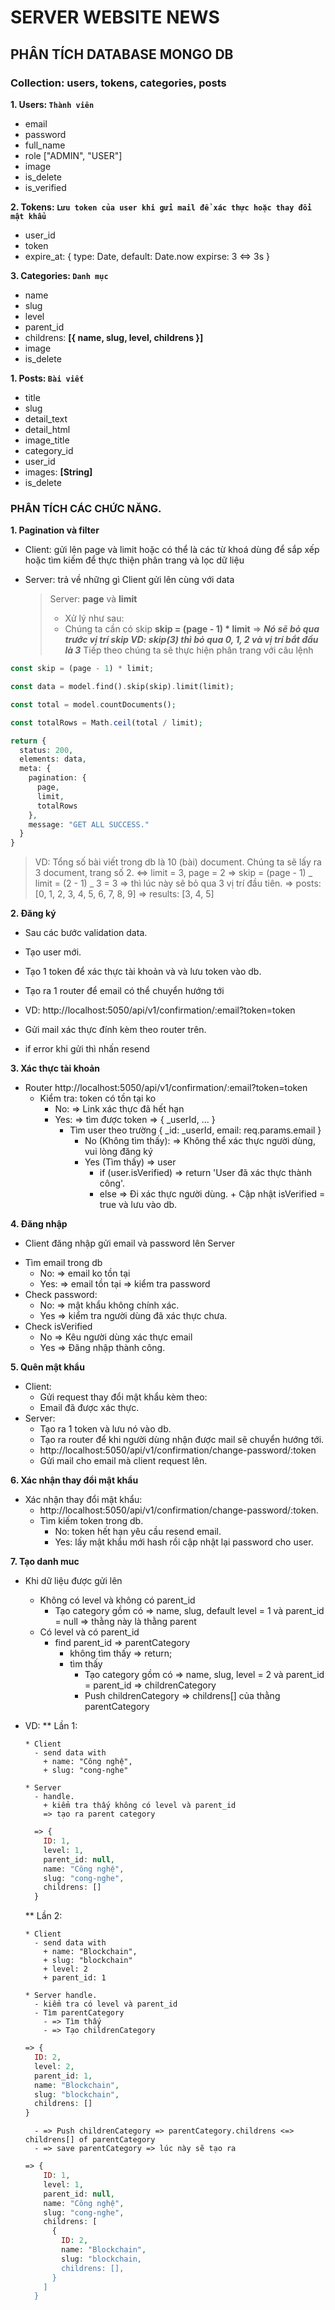 # SERVER WEBSITE NEWS

## PHÂN TÍCH DATABASE MONGO DB

### Collection: **users**, **tokens**, **categories**, **posts**

**1. Users: `Thành viên`**

- email
- password
- full_name
- role ["ADMIN", "USER"]
- image
- is_delete
- is_verified

**2. Tokens: `Lưu token của user khi gửi mail để xác thực hoặc thay đổi mật khẩu`**

- user_id
- token
- expire_at: {
  type: Date,
  default: Date.now
  expirse: 3 <=> 3s
  }

**3. Categories: `Danh mục`**

- name
- slug
- level
- parent_id
- childrens: **[{ name, slug, level, childrens }]**
- image
- is_delete

**1. Posts: `Bài viết`**

- title
- slug
- detail_text
- detail_html
- image_title
- category_id
- user_id
- images: **[String]**
- is_delete

### PHÂN TÍCH CÁC CHỨC NĂNG.

**1. Pagination và filter**

- Client: gửi lên page và limit hoặc có thể là các từ khoá dùng để sắp xếp hoặc tìm kiếm để thực thiện phân trang và lọc dữ liệu
- Server: trả về những gì Client gửi lên cùng với data

  > Server: **page** và **limit**
  >
  > - Xử lý như sau:
  > - Chúng ta cần có skip
  >   **skip = (page - 1) \* limit** => **_Nó sẽ bỏ qua trước vị trí skip
  >   VD: skip(3) thì bỏ qua 0, 1, 2 và vị trí bắt đầu là 3_**
  >   Tiếp theo chúng ta sẽ thực hiện phân trang với câu lệnh

```php
const skip = (page - 1) * limit;

const data = model.find().skip(skip).limit(limit);

const total = model.countDocuments();

const totalRows = Math.ceil(total / limit);

return {
  status: 200,
  elements: data,
  meta: {
    pagination: {
      page,
      limit,
      totalRows
    },
    message: "GET ALL SUCCESS."
  }
}
```

> VD: Tổng số bài viết trong db là 10 (bài) document. Chúng ta sẽ lấy ra 3 document, trang số 2.
> <=> limit = 3, page = 2
> => skip = (page - 1) _ limit = (2 - 1) _ 3 = 3
> => thì lúc này sẽ bỏ qua 3 vị trí đầu tiên.
> => posts: [0, 1, 2, 3, 4, 5, 6, 7, 8, 9]
> => results: [3, 4, 5]

**2. Đăng ký**

- Sau các bước validation data.

- Tạo user mới.

- Tạo 1 token để xác thực tài khoản và và lưu token vào db.

- Tạo ra 1 router để email có thể chuyển hướng tới

- VD: http://localhost:5050/api/v1/confirmation/:email?token=token

- Gửi mail xác thực đính kèm theo router trên.

- if error khi gửi thì nhấn resend

**3. Xác thực tài khoản**

- Router http://localhost:5050/api/v1/confirmation/:email?token=token
  - Kiểm tra: token có tồn tại ko
    - No: => Link xác thực đã hết hạn
    - Yes: => tìm được token => { \_userId, ... }
      - Tìm user theo trường { \_id: \_userId, email: req.params.email }
        - No (Không tìm thấy): => Không thể xác thực người dùng, vui lòng đăng ký
        - Yes (Tìm thấy) => user
          - if (user.isVerified) => return 'User đã xác thực thành công'.
          - else => Đi xác thực người dùng. + Cập nhật isVerified = true và lưu vào db.

**4. Đăng nhập**

- Client đăng nhập gửi email và password lên Server

* Tìm email trong db
  - No: => email ko tồn tại
  - Yes: => email tồn tại => kiểm tra password
* Check password:
  - No: => mật khẩu không chính xác.
  - Yes => kiểm tra người dùng đã xác thực chưa.
* Check isVerified
  - No => Kêu người dùng xác thực email
  - Yes => Đăng nhập thành công.

**5. Quên mật khẩu**

- Client:
  - Gửi request thay đổi mật khẩu kèm theo:
  - Email đã được xác thực.
- Server:
  - Tạo ra 1 token và lưu nó vào db.
  - Tạo ra router để khi người dùng nhận được mail sẽ chuyển hướng tới.
  - http://localhost:5050/api/v1/confirmation/change-password/:token
  - Gửi mail cho email mà client request lên.

**6. Xác nhận thay đổi mật khẩu**

- Xác nhận thay đổi mật khẩu:
  - http://localhost:5050/api/v1/confirmation/change-password/:token.
  - Tìm kiếm token trong db.
    - No: token hết hạn yêu cầu resend email.
    - Yes: lấy mật khẩu mới hash rồi cập nhật lại password cho user.

**7. Tạo danh muc**

- Khi dữ liệu được gửi lên

  - Không có level và không có parent_id
    - Tạo category gồm có => name, slug, default level = 1 và parent_id = null => thằng này là thằng parent

  * Có level và có parent_id
    - find parent_id => parentCategory
      - không tìm thấy => return;
      - tìm thấy
        - Tạo category gồm có => name, slug, level = 2 và parent_id = parent_id => childrenCategory
        - Push childrenCategory => childrens[] của thằng parentCategory

- VD:
  \*\* Lần 1:

      * Client
        - send data with
          + name: "Công nghệ",
          + slug: "cong-nghe"

      * Server
        - handle.
          + kiểm tra thấy không có level và parent_id
          => tạo ra parent category

  ```php
    => {
      ID: 1,
      level: 1,
      parent_id: null,
      name: "Công nghệ",
      slug: "cong-nghe",
      childrens: []
    }
  ```

  \*\* Lần 2:

      * Client
        - send data with
          + name: "Blockchain",
          + slug: "blockchain"
          + level: 2
          + parent_id: 1

      * Server handle.
        - kiểm tra có level và parent_id
        - Tìm parentCategory
          - => Tìm thấy
          - => Tạo childrenCategory

  ```php
  => {
    ID: 2,
    level: 2,
    parent_id: 1,
    name: "Blockchain",
    slug: "blockchain",
    childrens: []
  }
  ```

        - => Push childrenCategory => parentCategory.childrens <=> childrens[] of parentCategory
        - => save parentCategory => lúc này sẽ tạo ra

  ```php
  => {
      ID: 1,
      level: 1,
      parent_id: null,
      name: "Công nghệ",
      slug: "cong-nghe",
      childrens: [
        {
          ID: 2,
          name: "Blockchain",
          slug: "blockchain,
          childrens: [],
        }
      ]
    }
  ```
